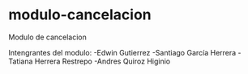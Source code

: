 # modulo-cancelacion
Modulo de cancelacion

Intengrantes del modulo:
-Edwin Gutierrez
-Santiago García Herrera
-Tatiana Herrera Restrepo
-Andres Quiroz Higinio

